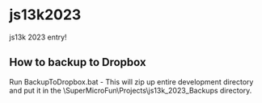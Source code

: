 # js13k2023
js13k 2023 entry!

## How to backup to Dropbox
Run BackupToDropbox.bat
    - This will zip up entire development directory and put it in the \SuperMicroFun\Projects\js13k_2023_Backups directory.
